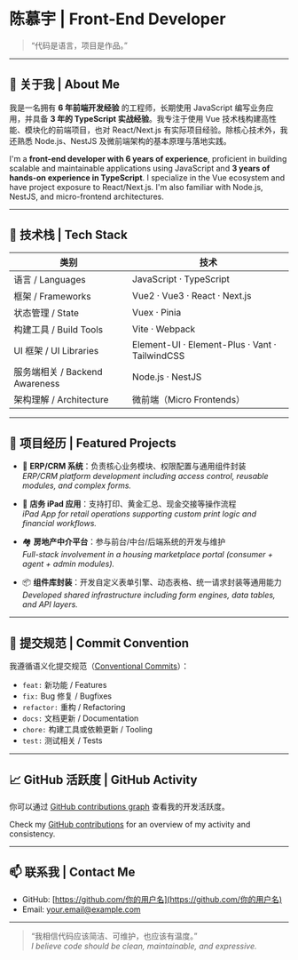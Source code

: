 # 陈慕宇 | Front-End Developer

> “代码是语言，项目是作品。”

---

## 🧠 关于我 | About Me

我是一名拥有 **6 年前端开发经验** 的工程师，长期使用 JavaScript 编写业务应用，并具备 **3 年的 TypeScript 实战经验**。我专注于使用 Vue 技术栈构建高性能、模块化的前端项目，也对 React/Next.js 有实际项目经验。除核心技术外，我还熟悉 Node.js、NestJS 及微前端架构的基本原理与落地实践。

I'm a **front-end developer with 6 years of experience**, proficient in building scalable and maintainable applications using JavaScript and **3 years of hands-on experience in TypeScript**. I specialize in the Vue ecosystem and have project exposure to React/Next.js. I'm also familiar with Node.js, NestJS, and micro-frontend architectures.

---

## 🔧 技术栈 | Tech Stack

| 类别 | 技术 |
|------|------|
| 语言 / Languages | JavaScript · TypeScript |
| 框架 / Frameworks | Vue2 · Vue3 · React · Next.js |
| 状态管理 / State | Vuex · Pinia |
| 构建工具 / Build Tools | Vite · Webpack |
| UI 框架 / UI Libraries | Element-UI · Element-Plus · Vant · TailwindCSS |
| 服务端相关 / Backend Awareness | Node.js · NestJS |
| 架构理解 / Architecture | 微前端（Micro Frontends） |

---

## 📌 项目经历 | Featured Projects

- 🚚 **ERP/CRM 系统**：负责核心业务模块、权限配置与通用组件封装  
  _ERP/CRM platform development including access control, reusable modules, and complex forms._

- 🏪 **店务 iPad 应用**：支持打印、黄金汇总、现金交接等操作流程  
  _iPad App for retail operations supporting custom print logic and financial workflows._

- 🏘️ **房地产中介平台**：参与前台/中台/后端系统的开发与维护  
  _Full-stack involvement in a housing marketplace portal (consumer + agent + admin modules)._

- 📦 **组件库封装**：开发自定义表单引擎、动态表格、统一请求封装等通用能力  
  _Developed shared infrastructure including form engines, data tables, and API layers._

---

## 💬 提交规范 | Commit Convention

我遵循语义化提交规范（[Conventional Commits](https://www.conventionalcommits.org/)）：

- `feat:` 新功能 / Features  
- `fix:` Bug 修复 / Bugfixes  
- `refactor:` 重构 / Refactoring  
- `docs:` 文档更新 / Documentation  
- `chore:` 构建工具或依赖更新 / Tooling  
- `test:` 测试相关 / Tests

---

## 📈 GitHub 活跃度 | GitHub Activity

你可以通过 [GitHub contributions graph](https://github.com/你的用户名) 查看我的开发活跃度。

Check my [GitHub contributions](https://github.com/your-username) for an overview of my activity and consistency.

---

## 📫 联系我 | Contact Me

- GitHub: [https://github.com/你的用户名](https://github.com/你的用户名)  
- Email: your.email@example.com

---

> “我相信代码应该简洁、可维护，也应该有温度。”  
> *I believe code should be clean, maintainable, and expressive.*
